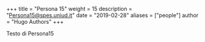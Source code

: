 +++
title = "Persona 15"
weight = 15
description = "Persona15@spes.uniud.it"
date = "2019-02-28"
aliases = ["people"]
author = "Hugo Authors"
+++


Testo di Persona15


